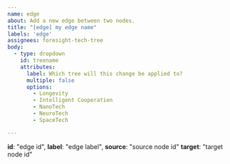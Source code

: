 ```yaml
---
name: edge
about: Add a new edge between two nodes.
title: "[edge] my edge name"
labels: 'edge'
assignees: foresight-tech-tree
body:
  - type: dropdown
    id: treename
    attributes:
      label: Which tree will this change be applied to?
      multiple: false
      options:
        - Longevity
        - Intelligent Cooperation
        - NanoTech
        - NeuroTech
        - SpaceTech

---
```


**id**: "edge id",
**label**: "edge label",
**source**: "source node id"
**target**: "target node id"
